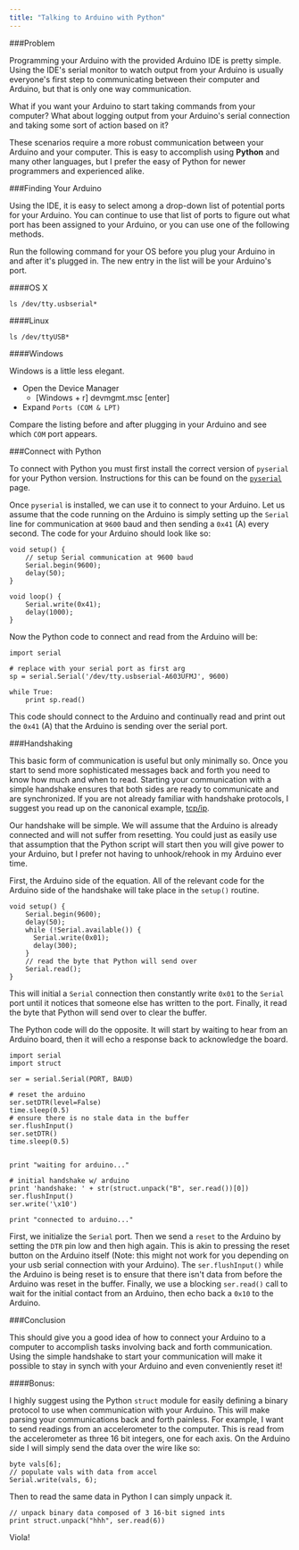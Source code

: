```yaml
---
title: "Talking to Arduino with Python"
---
```


###Problem

Programming your Arduino with the provided Arduino IDE is pretty simple. Using the IDE's serial monitor to watch output from your Arduino is usually everyone's first step to communicating between their computer and Arduino, but that is only one way communication.

What if you want your Arduino to start taking commands from your computer? What about logging output from your Arduino's serial connection and taking some sort of action based on it?

These scenarios require a more robust communication between your Arduino and your computer. This is easy to accomplish using **Python** and many other languages, but I prefer the easy of Python for newer programmers and experienced alike.

###Finding Your Arduino

Using the IDE, it is easy to select among a drop-down list of potential ports for your Arduino. You can continue to use that list of ports to figure out what port has been assigned to your Arduino, or you can use one of the following methods.

Run the following command for your OS before you plug your Arduino in and after it's plugged in. The new entry in the list will be your Arduino's port.

####OS X

```language-python
ls /dev/tty.usbserial*
```

####Linux
```language-python
ls /dev/ttyUSB*
```

####Windows

Windows is a little less elegant.

*	Open the Device Manager
	*	[Windows + r] devmgmt.msc [enter]
*	Expand `Ports (COM & LPT)`

Compare the listing before and after plugging in your Arduino and see which `COM` port appears.

###Connect with Python

To connect with Python you must first install the correct version of `pyserial` for your Python version. Instructions for this can be found on the [`pyserial`](http://pyserial.sourceforge.net/pyserial.html#installation) page.

Once `pyserial` is installed, we can use it to connect to your Arduino. Let us assume that the code running on the Arduino is simply setting up the `Serial` line for communication at `9600` baud and then sending a `0x41` (A) every second. The code for your Arduino should look like so:

```language-clike
void setup() {
	// setup Serial communication at 9600 baud
	Serial.begin(9600);
	delay(50);
}

void loop() {
	Serial.write(0x41);
	delay(1000);
}
```

Now the Python code to connect and read from the Arduino will be:

```language-python
import serial

# replace with your serial port as first arg
sp = serial.Serial('/dev/tty.usbserial-A603UFMJ', 9600)

while True:
    print sp.read()
```

This code should connect to the Arduino and continually read and print out the `0x41` (A) that the Arduino is sending over the serial port.

###Handshaking

This basic form of communication is useful but only minimally so. Once you start to send more sophisticated messages back and forth you need to know how much and when to read. Starting your communication with a simple handshake ensures that both sides are ready to communicate and are synchronized. If you are not already familiar with handshake protocols, I suggest you read up on the canonical example, [tcp/ip](http://en.wikipedia.org/wiki/Transmission_Control_Protocol#Connection_establishment).

Our handshake will be simple. We will assume that the Arduino is already connected and will not suffer from resetting. You could just as easily use that assumption that the Python script will start then you will give power to your Arduino, but I prefer not having to unhook/rehook in my Arduino ever time.

First, the Arduino side of the equation. All of the relevant code for the Arduino side of the handshake will take place in the `setup()` routine.

```language-clike
void setup() {
    Serial.begin(9600);
    delay(50);
    while (!Serial.available()) {
      Serial.write(0x01);
      delay(300);
    }
    // read the byte that Python will send over
    Serial.read();
}
```

This will initial a `Serial` connection then constantly write `0x01` to the `Serial` port until it notices that someone else has written to the port. Finally, it read the byte that Python will send over to clear the buffer.

The Python code will do the opposite. It will start by waiting to hear from an Arduino board, then it will echo a response back to acknowledge the board.

```language-python
import serial
import struct

ser = serial.Serial(PORT, BAUD)

# reset the arduino
ser.setDTR(level=False)
time.sleep(0.5)
# ensure there is no stale data in the buffer
ser.flushInput()
ser.setDTR()
time.sleep(0.5)


print "waiting for arduino..."

# initial handshake w/ arduino
print 'handshake: ' + str(struct.unpack("B", ser.read())[0])
ser.flushInput()
ser.write('\x10')

print "connected to arduino..."
```

First, we initialize the `Serial` port. Then we send a `reset` to the Arduino by setting the `DTR` pin low and then high again. This is akin to pressing the reset button on the Arduino itself (Note: this might not work for you depending on your usb serial connection with your Arduino). The `ser.flushInput()` while the Arduino is being reset is to ensure that there isn't data from before the Arduino was reset in the buffer. Finally, we use a blocking `ser.read()` call to wait for the initial contact from an Arduino, then echo back a `0x10` to the Arduino.

###Conclusion

This should give you a good idea of how to connect your Arduino to a computer to accomplish tasks involving back and forth communication. Using the simple handshake to start your communication will make it possible to stay in synch with your Arduino and even conveniently reset it!

####Bonus:

I highly suggest using the Python `struct` module for easily defining a binary protocol to use when communication with your Arduino. This will make parsing your communications back and forth painless. For example, I want to send readings from an accelerometer to the computer. This is read from the accelerometer as three 16 bit integers, one for each axis. On the Arduino side I will simply send the data over the wire like so:

```language-clike
byte vals[6];
// populate vals with data from accel
Serial.write(vals, 6);
```

Then to read the same data in Python I can simply unpack it.

```language-python
// unpack binary data composed of 3 16-bit signed ints
print struct.unpack("hhh", ser.read(6))
```

Viola!